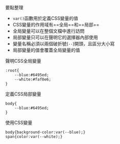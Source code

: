 要點整理
- `var()`函數用於定義CSS變量的值
- CSS變量的作用域有==全局==和==局部==
- 全局變量可以在整個文檔中進行訪問
- 局部變量只可以在聲明它的選擇器內部使用
- 變量名稱必須以兩個破折號(`--`)開頭，且區分大小寫
- 局部變量的值會覆蓋全局變量的值

聲明CSS全局變量
```
:root{
	--blue:#6495ed;
	--white:#faf0e6;
}
```

定義CSS局部變量
```
body{
	--blue:#6495ed;
}
```

使用CSS變量
```
body{background-color:var(--blue);}
span{color:var(--white);}
```